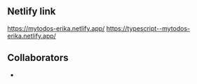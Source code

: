 ## Netlify link
https://mytodos-erika.netlify.app/ 
https://typescript--mytodos-erika.netlify.app/ 

## Collaborators
-

